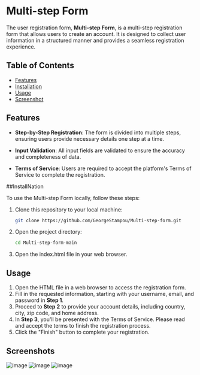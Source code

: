 # Multi-step Form

The user registration form, **Multi-step Form**, is a multi-step registration form that allows users to create an account. It is designed to collect user information in a structured manner and provides a seamless registration experience.

## Table of Contents
- [Features](#features)
- [Installation](#installation)
- [Usage](#usage)
- [Screenshot](#screenshot)

## Features
- **Step-by-Step Registration**: The form is divided into multiple steps, ensuring users provide necessary details one step at a time.

- **Input Validation**: All input fields are validated to ensure the accuracy and completeness of data.

- **Terms of Service**: Users are required to accept the platform's Terms of Service to complete the registration.

##InstallNation

To use the Multi-step Form locally, follow these steps:

1. Clone this repository to your local machine:

   ```bash
   git clone https://github.com/GeorgeStampou/Multi-step-form.git

2. Open the project directory:
   
   ```bash
   cd Multi-step-form-main
3. Open the index.html file in your web browser.

## Usage

1. Open the HTML file in a web browser to access the registration form.
2. Fill in the requested information, starting with your username, email, and password in **Step 1**.
3. Proceed to **Step 2** to provide your account details, including country, city, zip code, and home address.
4. In **Step 3**, you'll be presented with the Terms of Service. Please read and accept the terms to finish the registration process.
5. Click the "Finish" button to complete your registration.


## Screenshots
![image](https://github.com/GeorgeStampou/Multi-step-form/assets/58564542/3cf2d134-0dfd-4a42-a753-b77dfb9b1029)
![image](https://github.com/GeorgeStampou/Multi-step-form/assets/58564542/2add323d-40ea-45cb-b2c7-f39d80cba3bd)
![image](https://github.com/GeorgeStampou/Multi-step-form/assets/58564542/ec421b15-e5f6-48ef-bc94-54fd70643ff8)



